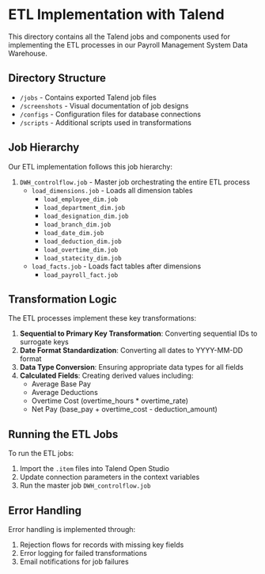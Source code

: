 # ETL Implementation with Talend

This directory contains all the Talend jobs and components used for implementing the ETL processes in our Payroll Management System Data Warehouse.

## Directory Structure

- `/jobs` - Contains exported Talend job files
- `/screenshots` - Visual documentation of job designs
- `/configs` - Configuration files for database connections
- `/scripts` - Additional scripts used in transformations

## Job Hierarchy

Our ETL implementation follows this job hierarchy:

1. `DWH_controlflow.job` - Master job orchestrating the entire ETL process
   - `load_dimensions.job` - Loads all dimension tables
     - `load_employee_dim.job`
     - `load_department_dim.job`
     - `load_designation_dim.job`
     - `load_branch_dim.job`
     - `load_date_dim.job`
     - `load_deduction_dim.job`
     - `load_overtime_dim.job`
     - `load_statecity_dim.job`
   - `load_facts.job` - Loads fact tables after dimensions
     - `load_payroll_fact.job`

## Transformation Logic

The ETL processes implement these key transformations:

1. **Sequential to Primary Key Transformation**: Converting sequential IDs to surrogate keys
2. **Date Format Standardization**: Converting all dates to YYYY-MM-DD format
3. **Data Type Conversion**: Ensuring appropriate data types for all fields
4. **Calculated Fields**: Creating derived values including:
   - Average Base Pay
   - Average Deductions
   - Overtime Cost (overtime_hours * overtime_rate)
   - Net Pay (base_pay + overtime_cost - deduction_amount)

## Running the ETL Jobs

To run the ETL jobs:

1. Import the `.item` files into Talend Open Studio
2. Update connection parameters in the context variables
3. Run the master job `DWH_controlflow.job`

## Error Handling

Error handling is implemented through:

1. Rejection flows for records with missing key fields
2. Error logging for failed transformations
3. Email notifications for job failures
